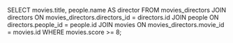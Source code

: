 SELECT movies.title, people.name AS director FROM movies_directors JOIN directors ON movies_directors.directors_id = directors.id JOIN people ON directors.people_id = people.id JOIN movies ON movies_directors.movie_id = movies.id WHERE movies.score >= 8;
